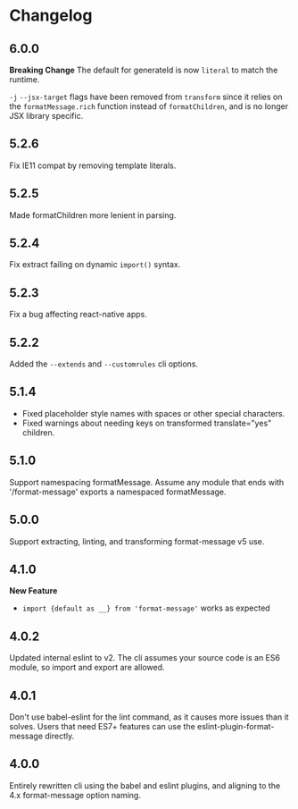 # Changelog

## 6.0.0

**Breaking Change**
The default for generateId is now `literal` to match the runtime.

`-j` `--jsx-target` flags have been removed from `transform` since it relies on the `formatMessage.rich` function instead of `formatChildren`, and is no longer JSX library specific.

## 5.2.6

Fix IE11 compat by removing template literals.

## 5.2.5

Made formatChildren more lenient in parsing.

## 5.2.4

Fix extract failing on dynamic `import()` syntax.

## 5.2.3

Fix a bug affecting react-native apps.

## 5.2.2

Added the `--extends` and `--customrules` cli options.

## 5.1.4

- Fixed placeholder style names with spaces or other special characters.
- Fixed warnings about needing keys on transformed translate="yes" children.

## 5.1.0

Support namespacing formatMessage.
Assume any module that ends with '/format-message' exports a namespaced formatMessage.

## 5.0.0

Support extracting, linting, and transforming format-message v5 use.

## 4.1.0

**New Feature**
  * `import {default as __} from 'format-message'` works as expected

## 4.0.2

Updated internal eslint to v2. The cli assumes your source code is an ES6
module, so import and export are allowed.

## 4.0.1

Don't use babel-eslint for the lint command, as it causes more issues than it solves.
Users that need ES7+ features can use the eslint-plugin-format-message directly.

## 4.0.0

Entirely rewritten cli using the babel and eslint plugins, and aligning to the
4.x format-message option naming.
